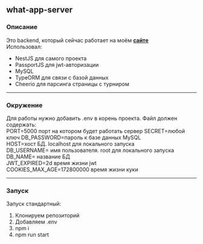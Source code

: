 ## what-app-server

### Описание

Это backend, который сейчас работает на моём [**сайте**](https://4gk-base.andvarif.ru/)  
Использовал:

- NestJS для самого проекта
- PassportJS для jwt-авторизации
- MySQL
- TypeORM для связи с базой данных
- Cheerio для парсинга страницы с турниром

---

### Окружение

Для работы нужно добавить .env в корень проекта.
Файл должен содержать:  
PORT=5000 порт на котором будет работать сервер
SECRET=любой ключ
DB_PASSWORD=пароль к базе данных MySQL  
HOST=хост БД. localhost для локального запуска  
DB_USERNAME= имя пользователя. root для локального запуска  
DB_NAME= название БД  
JWT_EXPIRED=2d время жизни jwt  
COOKIES_MAX_AGE=172800000 время жизни куки

---

### Запуск

Запуск стандартный:

1. Клонируем репозиторий
2. Добавляем .env
3. npm i
4. npm run start
